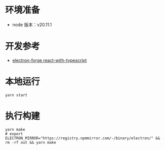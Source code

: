 # 环境准备

- node 版本：v20.11.1

# 开发参考

- [electron-forge react-with-typescript](https://www.electronforge.io/guides/framework-integration/react-with-typescript)

# 本地运行

```shell
yarn start
```

# 执行构建

```shell
yarn make
# export ELECTRON_MIRROR="https://registry.npmmirror.com/-/binary/electron/" && rm -rf out && yarn make
```
